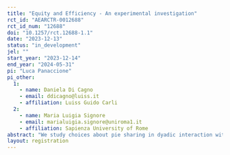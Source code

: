 ```yaml
---
title: "Equity and Efficiency - An experimental investigation"
rct_id: "AEARCTR-0012688"
rct_id_num: "12688"
doi: "10.1257/rct.12688-1.1"
date: "2023-12-13"
status: "in_development"
jel: ""
start_year: "2023-12-14"
end_year: "2024-05-31"
pi: "Luca Panaccione"
pi_other:
  1:
    - name: Daniela Di Cagno
    - email: ddicagno@luiss.it
    - affiliation: Luiss Guido Carli
  2:
    - name: Maria Luigia Signore
    - email: marialuigia.signore@uniroma1.it
    - affiliation: Sapienza University of Rome
abstract: "We study choices about pie sharing in dyadic interaction with varying responder veto power. We consider a condition with fixed pie size (baseline) and two conditions with endogenously determined pie size (high and low efficiency loss conditions). We analyse baseline and efficiency loss conditions within subjects. We vary the order of conditions and the extent of the efficiency loss between subjects. We use the strategy vector method to elicit subjects' choices."
layout: registration
---
```


